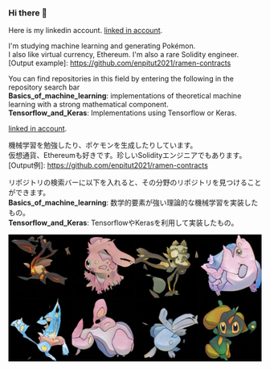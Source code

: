 ### Hi there 👋
Here is my linkedin account.
[linked in account](https://www.linkedin.com/in/%E6%9F%9A%E6%96%97-%E4%B8%AD%E5%B3%B6-694299213/).  

I'm studying machine learning and generating Pokémon.  
I also like virtual currency, Ethereum. I'm also a rare Solidity engineer. [Output example]: https://github.com/enpitut2021/ramen-contracts

You can find repositories in this field by entering the following in the repository search bar  
__Basics_of_machine_learning__: implementations of theoretical machine learning with a strong mathematical component.  
__Tensorflow_and_Keras__: Implementations using Tensorflow or Keras.

[linked in account](https://www.linkedin.com/in/%E6%9F%9A%E6%96%97-%E4%B8%AD%E5%B3%B6-694299213/).  

機械学習を勉強したり、ポケモンを生成したりしています。  
仮想通貨、Ethereumも好きです。珍しいSolidityエンジニアでもあります。[Output例]: https://github.com/enpitut2021/ramen-contracts

リポジトリの検索バーに以下を入れると、その分野のリポジトリを見つけることができます。  
__Basics_of_machine_learning__: 数学的要素が強い理論的な機械学習を実装したもの。  
__Tensorflow_and_Keras__: TensorflowやKerasを利用して実装したもの。

![生成したポケモン例](best_image.jpg)

<!--
**n-yuzuto/n-yuzuto** is a ✨ _special_ ✨ repository because its `README.md` (this file) appears on your GitHub profile.

Here are some ideas to get you started:

- 🔭 I’m currently working on ...
- 🌱 I’m currently learning ...
- 👯 I’m looking to collaborate on ...
- 🤔 I’m looking for help with ...
- 💬 Ask me about ...
- 📫 How to reach me: ...
- 😄 Pronouns: ...
- ⚡ Fun fact: ...
-->
